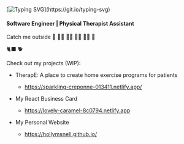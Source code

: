 [![Typing SVG](https://readme-typing-svg.demolab.com/?lines=Let's+speak+in+code;Ruby+Javascript+CSS+HTML+...)](https://git.io/typing-svg)
#### Software Engineer | Physical Therapist Assistant

 



Catch me outside :deciduous_tree: :running_woman: :climbing_woman: :rowing_woman: :biking_woman: :sunflower:


🐈‍⬛ 🐕

Check out my projects (WIP):
- TherapE: A place to create home exercise programs for patients 
   - https://sparkling-creponne-013411.netlify.app/
  
- My React Business Card
   - https://lovely-caramel-8c0794.netlify.app

- My Personal Website
   - https://hollymsnell.github.io/
